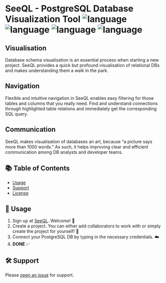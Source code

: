 # SeeQL - PostgreSQL Database Visualization Tool ![language](https://img.shields.io/badge/language-ruby-red.svg) ![language](https://img.shields.io/badge/language-HTML-orange.svg) ![language](https://img.shields.io/badge/language-javascript-yellow.svg) ![language](https://img.shields.io/badge/language-CSS-blueviolet.svg)

## Visualisation
Database schema visualisation is an essential process when starting a new project. SeeQL provides a quick but profound visualisation of relational DBs and makes understanding them a walk in the park.

## Navigation
Flexible and intuitive navigation in SeeQL enables easy filtering for those tables and columns that you really need. Find and understand connections through highlighted table relations and immediately get the corresponding SQL query.

## Communication
SeeQL makes visualisation of databases an art, because “a picture says more than 1000 words.” As such, it helps improving clear and efficient communication among DB analysts and developer teams.

## :books: Table of Contents

- [Usage](#rocket-usage)
- [Support](#hammer_and_wrench-support)
- [License](#scroll-license)

## :rocket: Usage

1. Sign up at [SeeQL](https://www.seeql.dev/). Welcome! :wave:
2. Create a project. You can either add collaborators to work with or simply create the project for yourself! :unicorn:
3. Connect your PostgreSQL DB by typing in the necessary credentials. :cloud:
4. **DONE** :white_check_mark:

## :hammer_and_wrench: Support

Please [open an issue](https://github.com/Bruncky/SeeQL/issues/new) for support.
